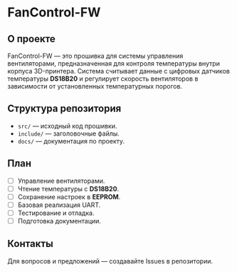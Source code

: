 # FanControl-FW

## О проекте

FanControl-FW — это прошивка для системы управления вентиляторами, предназначенная для контроля температуры внутри корпуса 3D-принтера. Система считывает данные с цифровых датчиков температуры **DS18B20** и регулирует скорость вентиляторов в зависимости от установленных температурных порогов.

## Структура репозитория

- `src/` — исходный код прошивки.
- `include/` — заголовочные файлы.
- `docs/` — документация по проекту.

## План

- [ ] Управление вентиляторами.
- [ ] Чтение температуры с **DS18B20**.
- [ ] Сохранение настроек в **EEPROM**.
- [ ] Базовая реализация UART.
- [ ] Тестирование и отладка.
- [ ] Подготовка документации.

## Контакты

Для вопросов и предложений — создавайте Issues в репозитории.

